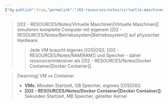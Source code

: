 ```yaml
---
{"dg-publish":true,"permalink":"/02-resources/notes/virtuelle-maschinen/","tags":["informatik/virtualisierung/vm","infrastruktur/grundlagen"],"noteIcon":"","updated":"2025-10-29T12:59:11.201+01:00"}
---
```


>[[02 - RESOURCES/Notes/Virtuelle Maschinen\|Virtuelle Maschinen]] simulieren komplette Computer mit eigenem [[02 - RESOURCES/Notes/Betriebssystem\|Betriebssystem]] auf physischer Hardware.
>>Jede VM braucht eigenes [[OS\|OS]], [[02 - RESOURCES/Notes/RAM\|RAM]] und Speicher - daher ressourcenintensiver als [[02 - RESOURCES/Notes/Docker Container\|Docker Container]].

>[!warning] VM vs Container
>- **VMs**: Minuten Startzeit, GB Speicher, eigenes [[OS\|OS]]
>- **[[02 - RESOURCES/Notes/Docker Container\|Docker Container]]**: Sekunden Startzeit, MB Speicher, geteilter Kernel